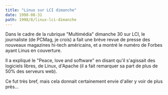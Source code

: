 ```yaml
---
title: "Linux sur LCI dimanche"
date: 1998-08-31
path: 1998/8/linux-lci-dimanche
---
```


<P>
Dans le cadre de la rubrique "Multimédia" dimanche 30 sur LCI, le
journaliste (de PCMag, je crois) a fait une brève revue de presse des
nouveaux magazines hi-tech américains, et a montré le numéro de Forbes
ayant Linus en couverture.
</P>

<P>
Il a expliqué le "Peace, love and software" en disant qu'il s'agissait
des logiciels libres, de Linux, d'Apache (il a fait remarquer sa part de
plus de 50% des serveurs web).
</P>

<P>
Ce fut très bref, mais cela donnait certainement envie d'aller y voir
de plus près...
</P>


